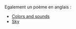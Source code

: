 Egalement un poème en anglais :

- [Colors and sounds](/en/original_texts/2024/colors_and_sounds)
- [Sky](/en/original_texts/2024/sky)

